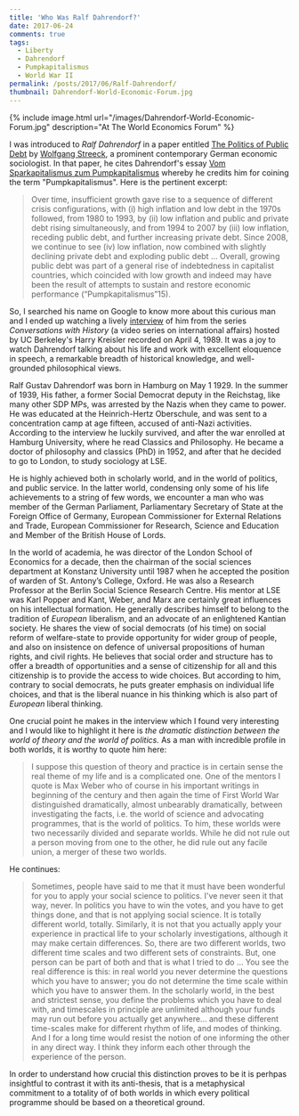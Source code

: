 ```yaml
---
title: 'Who Was Ralf Dahrendorf?' 
date: 2017-06-24
comments: true
tags:
  - Liberty
  - Dahrendorf
  - Pumpkapitalismus
  - World War II
permalink: /posts/2017/06/Ralf-Dahrendorf/  
thumbnail: Dahrendorf-World-Economic-Forum.jpg
---
```


{% include image.html url="/images/Dahrendorf-World-Economic-Forum.jpg" description="At The World Economics Forum" %}

<!--
<div class="thumbnail">	<img src="{{ site.baseurl }}/images/Dahrendorf-World-Economic-Forum.jpg" alt="World-economics-forum" >	</div>
-->


I was introduced to _Ralf Dahrendorf_ in a paper entitled [The Politics of Public Debt][1] by [Wolfgang Streeck][2], a prominent contemporary German economic sociologist. In that paper, he cites Dahrendorf's essay [Vom Sparkapitalismus zum Pumpkapitalismus][3] whereby he credits him for coining the term "Pumpkapitalismus". Here is the pertinent excerpt: 

> Over time, insufficient growth gave rise to a sequence of different crisis configurations,
with (i) high inflation and low debt in the 1970s followed, from 1980 to 1993, by (ii) low
inflation and public and private debt rising simultaneously, and from 1994 to 2007 by
(iii) low inflation, receding public debt, and further increasing private debt. Since 2008,
we continue to see (iv) low inflation, now combined with slightly declining private debt
and exploding public debt ... Overall, growing
public debt was part of a general rise of indebtedness in capitalist countries, which
coincided with low growth and indeed may have been the result of attempts to sustain 
and restore economic performance (“Pumpkapitalismus”15). 

So, I searched his name on Google to know more about this curious man and I ended up watching a lively [interview][4] of him from the series _Conversations with History_ (a video series on international affairs) hosted by UC Berkeley's Harry Kreisler recorded on April 4, 1989. It was a joy to watch Dahrendorf talking about his life and work with excellent eloquence in speech, a remarkable breadth of historical knowledge, and well-grounded philosophical views.  

Ralf Gustav Dahrendorf was born in Hamburg on May 1 1929. In the summer of 1939, His father, a former Social Democrat deputy in the Reichstag, like many other SDP MPs, was arrested by the Nazis when they came to power. He was educated at the Heinrich-Hertz Oberschule, and was sent to a concentration camp at age fifteen, accused of anti-Nazi activities. According to the interview he luckily survived, and after the war enrolled at Hamburg University, where he read Classics and Philosophy. He became a doctor of philosophy and classics (PhD) in 1952, and after that he decided to go to London, to study sociology at LSE. 

He is highly achieved both in scholarly world, and in the world of politics, and public service. In the latter world, condensing only some of his life achievements to a string of few words, we encounter a man who was member of the German Parliament, Parliamentary Secretary of State at the Foreign Office of Germany, European Commissioner for External Relations and Trade, European Commissioner for Research, Science and Education and Member of the British House of Lords. 

In the world of academia, he was director of the London School of Economics for a decade, then the chairman of the social sciences department at Konstanz University until 1987 when he accepted the position of warden of St. Antony’s College, Oxford. He was also a Research Professor at the Berlin Social Science Research Centre. His mentor at LSE was Karl Popper and Kant, Weber, and Marx are certainly great influences on his intellectual formation. He generally describes himself to belong to the tradition of _European_ liberalism, and an advocate of an enlightened Kantian society. He shares the view of social democrats (of his time) on social reform of welfare-state to provide opportunity for wider group of people, and also on insistence on defence of universal propositions of human rights, and civil rights. He believes that social order and structure has to offer a breadth of opportunities and a sense of citizenship for all and this citizenship is to provide the access to wide choices. But according to him, contrary to social democrats, he puts greater emphasis on individual life choices, and that is the liberal nuance in his thinking which is also part of _European_ liberal thinking.      


One crucial point he makes in the interview which I found very interesting and I would like to highlight it here is _the dramatic distinction between the world of theory and the world of politics._ As a man with incredible profile in both worlds, it is worthy to quote him here: 

> I suppose this question of theory and practice is in certain sense the real theme of my life and is a complicated one. One of the mentors I quote is Max Weber who of course in his important writings in beginning of the century and then again the time of First World War distinguished dramatically, almost unbearably dramatically, between investigating the facts, i.e. the world of science and advocating programmes, that is the world of politics. To him, these worlds were two necessarily divided and separate worlds. While he did not rule out a person moving from one to the other, he did rule out any facile union, a merger of these two worlds. 

He continues: 

> Sometimes, people have said to me that it must have been wonderful for you to apply your social science to politics. I've never seen it that way, never. In politics you have to win the votes, and you have to get things done, and that is not applying social science. It is totally different world, totally. Similarly, it is not that you actually apply your experience in practical life to your scholarly investigations, although it may make certain differences. So, there are two different worlds, two different time scales and two different sets of constraints. But, one person can be part of both and that is what I tried to do ... You see the real difference is this: in real world you never determine the questions which you have to answer; you do not determine the time scale within which you have to answer them. In the scholarly world, in the best and strictest sense, you define the problems which you have to deal with, and timescales in principle are unlimited although your funds may run out before you actually get anywhere... and these different time-scales make for different rhythm of life, and modes of thinking. And I for a long time would resist the notion of one informing the other in any direct way. I think they inform each other through the experience of the person.             


In order to understand how crucial this distinction proves to be it is perhpas insightful to contrast it with its anti-thesis, that is a metaphysical commitment to a totality of of both worlds in which every political programme should be based on a theoretical ground. 




[1]: http://www.mpifg.de/pu/mpifg_dp/dp13-7.pdf
[2]: https://wiki2.org/en/Wolfgang_Streeck 
[3]: http://cicero.de/weltb%C3%BChne/vom-sparkapitalismus-zum-pumpkapitalismus/39922
[4]: https://www.youtube.com/watch?v=Yj5pVe6hOZo&t=5s
